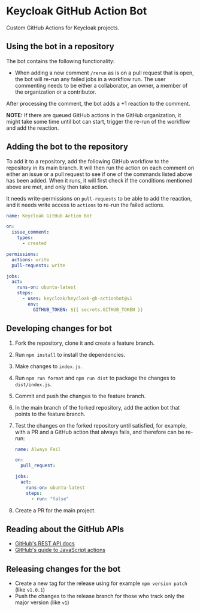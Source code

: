 # Keycloak GitHub Action Bot

Custom GitHub Actions for Keycloak projects.

## Using the bot in a repository

The bot contains the following functionality:

- When adding a new comment `/rerun` as is on a pull request that is open, the bot will re-run any failed jobs in a workflow run.
  The user commenting needs to be either a collaborator, an owner, a member of the organization or a contributor.

After processing the comment, the bot adds a +1 reaction to the comment.

**NOTE:** If there are queued GitHub actions in the GitHub organization, it might take some time until bot can start, trigger the re-run of the workflow and add the reaction.

## Adding the bot to the repository

To add it to a repository, add the following GitHub workflow to the repository in its main branch.
It will then run the action on each comment on either an issue or a pull request to see if one of the commands listed above has been added.
When it runs, it will first check if the conditions mentioned above are met, and only then take action.

It needs write-permissions on `pull-requests` to be able to add the reaction, and it needs write access to `actions` to re-run the failed actions.

```yaml
name: Keycloak GitHub Action Bot

on:
  issue_comment:
    types:
      - created

permissions:
  actions: write
  pull-requests: write

jobs:
  act:
    runs-on: ubuntu-latest
    steps:
      - uses: keycloak/keycloak-gh-actionbot@v1
        env:
          GITHUB_TOKEN: ${{ secrets.GITHUB_TOKEN }}
```

## Developing changes for bot

1. Fork the repository, clone it and create a feature branch.
2. Run `npm install` to install the dependencies.
3. Make changes to `index.js`.
4. Run `npm run format` and `npm run dist` to package the changes to `dist/index.js`.
5. Commit and push the changes to the feature branch.
6. In the main branch of the forked repository, add the action bot that points to the feature branch.
7. Test the changes on the forked repository until satisfied, for example, with a PR and a GitHub action that always fails, and therefore can be re-run:

   ```yaml
   name: Always Fail

   on:
     pull_request:

   jobs:
     act:
       runs-on: ubuntu-latest
       steps:
         - run: "false"
   ```

8. Create a PR for the main project.

## Reading about the GitHub APIs

- [GitHub's REST API docs](https://docs.github.com/en/rest)
- [GitHub's guide to JavaScript actions](https://docs.github.com/en/actions/creating-actions/creating-a-javascript-action)

## Releasing changes for the bot

- Create a new tag for the release using for example `npm version patch` (like `v1.0.1`)
- Push the changes to the release branch for those who track only the major version (like `v1`)
